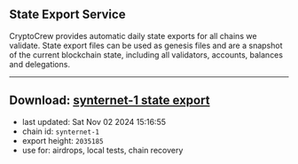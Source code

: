 ## State Export Service
CryptoCrew provides automatic daily state exports for all chains we validate. State export files can be used as genesis files and are a snapshot of the current blockchain state, including all validators, accounts, balances and delegations.

---
**Download: [synternet-1 state export](https://dl-eu2.ccvalidators.com/SERVICE/synternet/synternet-1_export_2035185.json)**
---

- last updated: Sat Nov 02 2024 15:16:55
- chain id: `synternet-1`
- export height: `2035185`
- use for: airdrops, local tests, chain recovery
